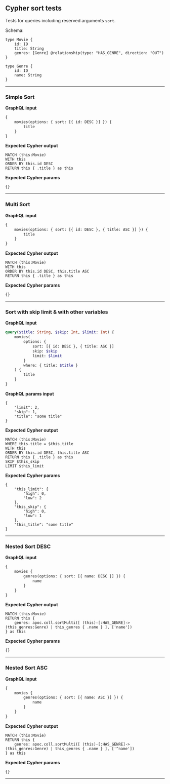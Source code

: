 ## Cypher sort tests

Tests for queries including reserved arguments `sort`.

Schema:

```schema
type Movie {
    id: ID
    title: String
    genres: [Genre] @relationship(type: "HAS_GENRE", direction: "OUT")
}

type Genre {
    id: ID
    name: String
}
```

---

### Simple Sort

**GraphQL input**

```graphql
{
    movies(options: { sort: [{ id: DESC }] }) {
        title
    }
}
```

**Expected Cypher output**

```cypher
MATCH (this:Movie)
WITH this
ORDER BY this.id DESC
RETURN this { .title } as this
```

**Expected Cypher params**

```cypher-params
{}
```

---

### Multi Sort

**GraphQL input**

```graphql
{
    movies(options: { sort: [{ id: DESC }, { title: ASC }] }) {
        title
    }
}
```

**Expected Cypher output**

```cypher
MATCH (this:Movie)
WITH this
ORDER BY this.id DESC, this.title ASC
RETURN this { .title } as this
```

**Expected Cypher params**

```cypher-params
{}
```

---

### Sort with skip limit & with other variables

**GraphQL input**

```graphql
query($title: String, $skip: Int, $limit: Int) {
    movies(
        options: {
            sort: [{ id: DESC }, { title: ASC }]
            skip: $skip
            limit: $limit
        }
        where: { title: $title }
    ) {
        title
    }
}
```

**GraphQL params input**

```graphql-params
{
    "limit": 2,
    "skip": 1,
    "title": "some title"
}
```

**Expected Cypher output**

```cypher
MATCH (this:Movie)
WHERE this.title = $this_title
WITH this
ORDER BY this.id DESC, this.title ASC
RETURN this { .title } as this
SKIP $this_skip
LIMIT $this_limit
```

**Expected Cypher params**

```cypher-params
{
    "this_limit": {
        "high": 0,
        "low": 2
    },
    "this_skip": {
        "high": 0,
        "low": 1
    },
    "this_title": "some title"
}
```

---

### Nested Sort DESC

**GraphQL input**

```graphql
{
    movies {
        genres(options: { sort: [{ name: DESC }] }) {
            name
        }
    }
}
```

**Expected Cypher output**

```cypher
MATCH (this:Movie)
RETURN this {
    genres: apoc.coll.sortMulti([ (this)-[:HAS_GENRE]->(this_genres:Genre) | this_genres { .name } ], ['name'])
} as this
```

**Expected Cypher params**

```cypher-params
{}
```

---

### Nested Sort ASC

**GraphQL input**

```graphql
{
    movies {
        genres(options: { sort: [{ name: ASC }] }) {
            name
        }
    }
}
```

**Expected Cypher output**

```cypher
MATCH (this:Movie)
RETURN this {
    genres: apoc.coll.sortMulti([ (this)-[:HAS_GENRE]->(this_genres:Genre) | this_genres { .name } ], ['^name'])
} as this
```

**Expected Cypher params**

```cypher-params
{}
```

---
